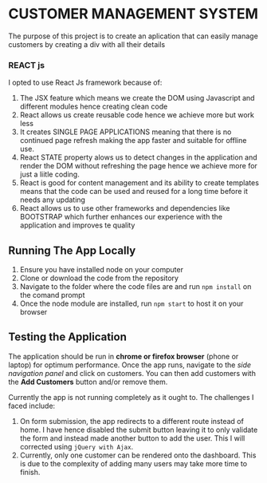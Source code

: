 # CUSTOMER MANAGEMENT SYSTEM
The purpose of this project is to create an aplication that can easily manage customers by creating a div with all their details

### REACT js
I opted to use React Js framework because of:
1. The JSX feature which means we create the DOM using Javascript and different modules hence creating clean code
2. React allows us create reusable code hence we achieve more but work less
3. It creates SINGLE PAGE APPLICATIONS meaning that there is no continued page refresh making the app faster and suitable for offline use.
4. React STATE property alows us to detect changes in the application and render the DOM without refreshing the page hence we achieve more for just a liitle coding.
5. React is good for content management and its ability to create templates means that the code can be used and reused for a long time before it needs any updating
6. React allows us to use other frameworks and dependencies like BOOTSTRAP which further enhances our experience with the application and improves te quality

## Running The App Locally
1. Ensure you have installed node on your computer
2. Clone or download the code from the repository
3. Navigate to the folder where the code files are and run `npm install` on the comand prompt
4. Once the node module are installed, run `npm start` to host it on your browser

## Testing the Application
The application should be run in **chrome or firefox browser** (phone or laptop) for optimum performance. Once the app runs, navigate to the *side navigation panel* and click on customers. You can then add customers with the **Add Customers** button and/or remove them.

Currently the app is not running completely as it ought to. The challenges I faced include:
1. On form submission, the app redirects to a different route instead of home. I have hence disabled the submit button leaving it to only validate the form and instead made another button to add the user. This I will corrected using `jQuery with Ajax`. 
2. Currently, only one customer can be rendered onto the dashboard. This is due to the complexity of adding many users may take more time to finish.